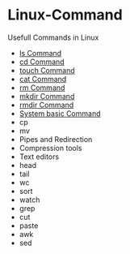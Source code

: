 # Linux-Command
Usefull Commands in Linux 

-  [ls Command](ls%20Command.md)
-  [cd Command](cd%20Command.md)
-  [touch Command](touch%20Command.md)
-  [cat Command](cat%20Command.md)
-  [rm Command](rm%20Command.md)
-  [mkdir Command](mkdir%20Command.md)
-  [rmdir Command](rmdir%20Command.md)
-  [System basic Command](SystembasicCommand%20Command.md)
-  cp
-  mv
-  Pipes and Redirection
-  Compression tools
-  Text editors
-  head
-  tail
-  wc
-  sort
-  watch
-  grep
-  cut
-  paste
-  awk
-  sed
